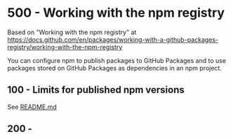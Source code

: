 # 500 - Working with the npm registry

Based on "Working with the npm registry" at https://docs.github.com/en/packages/working-with-a-github-packages-registry/working-with-the-npm-registry

You can configure npm to publish packages to GitHub Packages and to use packages stored on GitHub Packages as dependencies in an npm project.

## 100 - Limits for published npm versions

See [README.md](./100/README.md)

## 200 - 

